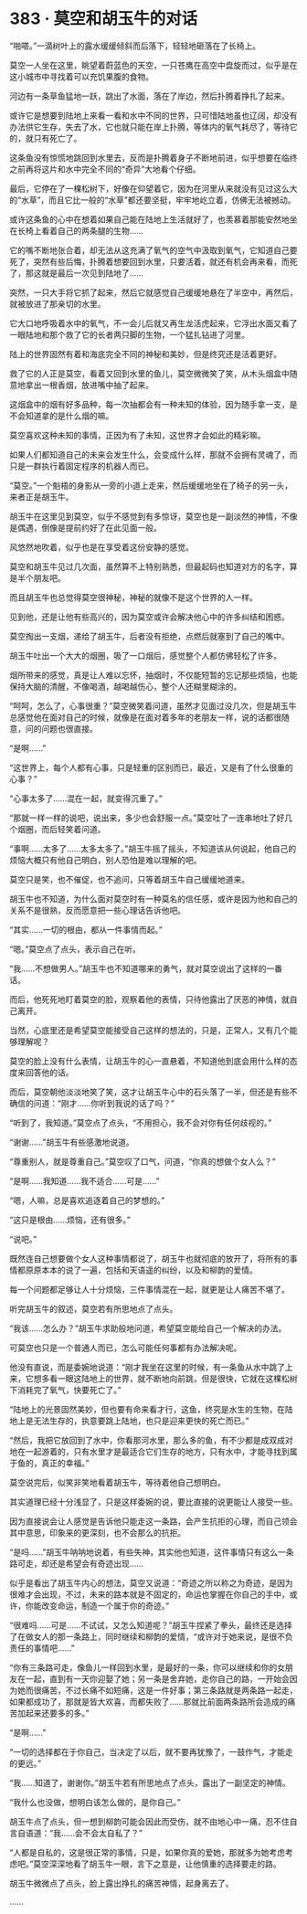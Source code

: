 # 383 · 莫空和胡玉牛的对话

“啪嗒。”一滴树叶上的露水缓缓倾斜而后落下，轻轻地砸落在了长椅上。

莫空一人坐在这里，眺望着蔚蓝色的天空，一只苍鹰在高空中盘旋而过，似乎是在这小城市中寻找着可以充饥果腹的食物。

河边有一条草鱼猛地一跃，跳出了水面，落在了岸边，然后扑腾着挣扎了起来。

或许它是想要到陆地上来看一看和水中不同的世界，只可惜陆地虽也辽阔，却没有办法供它生存，失去了水，它也就只能在岸上扑腾，等体内的氧气耗尽了，等待它的，就只有死亡了。

这条鱼没有惊慌地跳回到水里去，反而是扑腾着身子不断地前进，似乎想要在临终之前再将这片和水中完全不同的“奇异”大地看个仔细。

最后，它停在了一棵松树下，好像在仰望着它，因为在河里从来就没有见过这么大的“水草”，而且它比一般的“水草”都还要坚挺，牢牢地屹立着，仿佛无法被撼动。

或许这条鱼的心中在想着如果自己能在陆地上生活就好了，也羡慕着那能安然地坐在长椅上看着自己的两条腿的生物……

它的嘴不断地张合着，却无法从这充满了氧气的空气中汲取到氧气，它知道自己要死了，突然有些后悔，扑腾着想要回到水里，只要活着，就还有机会再来看，而死了，那这就是最后一次见到陆地了……

突然，一只大手将它抓了起来，然后它就感觉自己缓缓地悬在了半空中，再然后，就被放进了那亲切的水里。

它大口地呼吸着水中的氧气，不一会儿后就又再生龙活虎起来，它浮出水面又看了一眼陆地和那个救了它的长者两只脚的生物，一个猛扎钻进了河里。

陆上的世界固然有着和海底完全不同的神秘和美妙，但是终究还是活着更好。

救了它的人正是莫空，看着又回到水里的鱼儿，莫空微微笑了笑，从木头烟盒中随意地拿出一根香烟，放进嘴中抽了起来。

这烟盒中的烟有好多品种，每一次抽都会有一种未知的体验，因为随手拿一支，是不会知道拿的是什么烟的嘛。

莫空喜欢这种未知的事情，正因为有了未知，这世界才会如此的精彩嘛。

如果人们都知道自己的未来会发生什么，会变成什么样，那就不会拥有灵魂了，而只是一群执行着固定程序的机器人而已。

“莫空。”一个魁梧的身影从一旁的小道上走来，然后缓缓地坐在了椅子的另一头，来者正是胡玉牛。

胡玉牛在这里见到莫空，似乎不感觉到有多惊讶，莫空也是一副淡然的神情，不像是偶遇，倒像是提前约好了在此见面一般。

风悠然地吹着，似乎也是在享受着这份安静的感觉。

莫空和胡玉牛见过几次面，虽然算不上特别熟悉，但最起码也知道对方的名字，算是半个朋友吧。

而且胡玉牛也总觉得莫空很神秘，神秘的就像不是这个世界的人一样。

见到他，还是让他有些高兴的，因为莫空或许会解决他心中的许多纠结和困惑。

莫空掏出一支烟，递给了胡玉牛，后者没有拒绝，点燃后就塞到了自己的嘴中。

胡玉牛吐出一个大大的烟圈，吸了一口烟后，感觉整个人都仿佛轻松了许多。

烟所带来的感觉，真是让人难以忘怀，抽烟时，不仅能短暂的忘记那些烦恼，也能保持大脑的清醒，不像喝酒，越喝越伤心，整个人还糊里糊涂的。

“呵呵，怎么了，心事很重？”莫空微笑着问道，虽然才见面过没几次，但是胡玉牛总感觉他在面对自己的时候，就像是在面对着多年的老朋友一样，说的话都很随意，问的问题也很直接。

“是啊……”

“这世界上，每个人都有心事，只是轻重的区别而已，最近，又是有了什么很重的心事？”

“心事太多了……混在一起，就变得沉重了。”

“那就一样一样的说吧，说出来，多少也会舒服一点。”莫空吐了一连串地吐了好几个烟圈，而后轻笑着问道。

“事啊……太多了……太多太多了。”胡玉牛摇了摇头，不知道该从何说起，他自己的烦恼大概只有他自己明白，别人恐怕是难以理解的吧。

莫空只是笑，也不催促，也不追问，只等着胡玉牛自己缓缓地道来。

胡玉牛也不知道，为什么面对莫空时有一种莫名的信任感，或许是因为他和自己的关系不是很熟，反而愿意把一些心理话告诉他吧。

“其实……一切的根由，都从一件事情而起。”

“嗯。”莫空点了点头，表示自己在听。

“我……不想做男人。”胡玉牛也不知道哪来的勇气，就对莫空说出了这样的一番话。

而后，他死死地盯着莫空的脸，观察着他的表情，只待他露出了厌恶的神情，就自己离开。

当然，心底里还是希望莫空能接受自己这样的想法的，只是，正常人，又有几个能够理解呢？

莫空的脸上没有什么表情，让胡玉牛的心一直悬着，不知道他到底会用什么样的态度来回答他的话。

而后，莫空朝他淡淡地笑了笑，这才让胡玉牛心中的石头落了一半，但还是有些不确信的问道：“刚才……你听到我说的话了吗？”

“听到了，我知道。”莫空点了点头，“不用担心，我不会对你有任何歧视的。”

“谢谢……”胡玉牛有些感激地说道。

“尊重别人，就是尊重自己。”莫空叹了口气，问道，“你真的想做个女人么？”

“是啊……我知道……我不适合……可是……”

“嗯，人嘛，总是喜欢追逐着自己的梦想的。”

“这只是根由……烦恼，还有很多。”

“说吧。”

既然连自己想要做个女人这种事情都说了，胡玉牛也就彻底的放开了，将所有的事情都原原本本的说了一遍，包括和天语遥的纠纷，以及和柳韵的爱情。

每一个问题都足够让人十分烦恼，三件事情混在一起，就更是让人痛苦不堪了。

听完胡玉牛的叙述，莫空若有所思地点了点头。

“我该……怎么办？”胡玉牛求助般地问道，希望莫空能给自己一个解决的办法。

可莫空也只是一个普通人而已，怎么可能任何事都有办法解决呢。

他没有直说，而是委婉地说道：“刚才我坐在这里的时候，有一条鱼从水中跳了上来，它想多看一眼这陆地上的世界，就不断地向前跳，但是很快，它就在这棵松树下消耗完了氧气，快要死亡了。”

“陆地上的光景固然美妙，但也要有命来看才行，这鱼，终究是水生的生物，在陆地上是无法生存的，执意要跳上陆地，也只是迎来更快的死亡而已。”

“然后，我把它放回到了水中，你看那河水里，那么多的鱼，有不少都是成双成对地在一起游着的，只有水里才是最适合它们生存的地方，只有水中，才能寻找到属于鱼的，真正的幸福。”

莫空说完后，似笑非笑地看着胡玉牛，等待着他自己想明白。

其实道理已经十分浅显了，只是这样委婉的说，要比直接的说更能让人接受一些。

因为直接说会让人感觉是告诉他只能走这一条路，会产生抗拒的心理，而自己领会其中意思，印象来的更深刻，也不会那么的抗拒。

“是吗……”胡玉牛呐呐地说着，有些失神，其实他也知道，这件事情只有这么一条路可走，却还是希望会有奇迹出现……

似乎是看出了胡玉牛内心的想法，莫空又说道：“奇迹之所以称之为奇迹，是因为很难才会出现，不过，未来的路本就是不固定的，命运也掌握在你自己的手中，或许，你能改变命运，制造一个属于你的奇迹。”

“很难吗……可是……不试试，又怎么知道呢？”胡玉牛捏紧了拳头，最终还是选择了在做女人的那一条路上，同时继续和柳韵的爱情，“或许对于她来说，是很不负责任的事情吧……”

“你有三条路可走，像鱼儿一样回到水里，是最好的一条，你可以继续和你的女朋友在一起，直到有一天你迎娶了她；另一条是舍弃她，走你自己的路，一开始会因为她而很痛苦，不过长痛不如短痛，这是一件好事；第三条路就是两条路一起走，如果都成功了，那就是皆大欢喜，而都失败了……那就比前面两条路所会造成的痛苦加起来还要多的多。”

“是啊……”

“一切的选择都在于你自己，当决定了以后，就不要再犹豫了，一鼓作气，才能走的更远。”

“我……知道了，谢谢你。”胡玉牛若有所思地点了点头，露出了一副坚定的神情。

“我什么也没做，想明白该怎么做的，是你自己。”

胡玉牛点了点头，但一想到柳韵可能会因此而受伤，就不由地心中一痛，忍不住自言自语道：“我……会不会太自私了？”

“人都是自私的，这是很正常的事情，只是，如果你真的爱她，那就多为她考虑考虑吧。”莫空深深地看了胡玉牛一眼，言下之意是，让他慎重的选择要走的路。

胡玉牛微微点了点头，脸上露出挣扎的痛苦神情，起身离去了。

……
